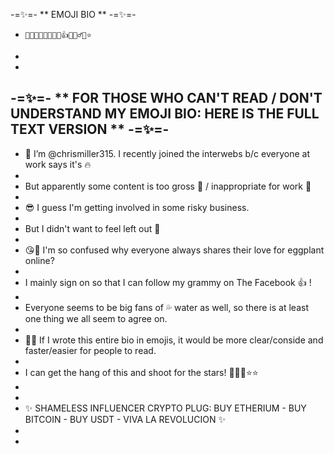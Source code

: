 -=✨=-       ** EMOJI BIO **        -=✨=-
-     👋🔥💩🍾😎🥺😘🍆👍💦🤦‍♂️🚀⭐️
- 
-
-=✨=-    ** FOR THOSE WHO CAN'T READ / DON'T UNDERSTAND MY EMOJI BIO: HERE IS THE FULL TEXT VERSION **    -=✨=- 
-
- 👋 I’m @chrismiller315. I recently joined the interwebs b/c everyone at work says it's 🔥
- 
- But apparently some content is too gross 💩 / inappropriate for work 🍾 
- 
- 😎 I guess I'm getting involved in some risky business.
- 
- But I didn't want to feel left out 🥺
-  
- 😘🍆 I'm so confused why everyone always shares their love for eggplant online?
- 
- I mainly sign on so that I can follow my grammy on The Facebook 👍 ! 
-
- Everyone seems to be big fans of 💦 water as well, so there is at least one thing we all seem to agree on.
- 
- 🤦‍♂️ If I wrote this entire bio in emojis, it would be more clear/conside and faster/easier for people to read. 
-
- I can get the hang of this and shoot for the stars! 🚀🚀🚀⭐️⭐️
-
- 
- ✨ SHAMELESS INFLUENCER CRYPTO PLUG: BUY ETHERIUM - BUY BITCOIN - BUY USDT - VIVA LA REVOLUCION ✨   
-
-
